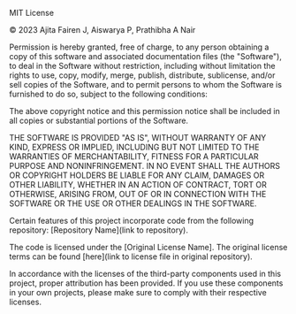 MIT License

© 2023 Ajita Fairen J, Aiswarya P, Prathibha A Nair

Permission is hereby granted, free of charge, to any person obtaining a copy
of this software and associated documentation files (the "Software"), to deal
in the Software without restriction, including without limitation the rights
to use, copy, modify, merge, publish, distribute, sublicense, and/or sell
copies of the Software, and to permit persons to whom the Software is
furnished to do so, subject to the following conditions:

The above copyright notice and this permission notice shall be included in all
copies or substantial portions of the Software.

THE SOFTWARE IS PROVIDED "AS IS", WITHOUT WARRANTY OF ANY KIND, EXPRESS OR
IMPLIED, INCLUDING BUT NOT LIMITED TO THE WARRANTIES OF MERCHANTABILITY,
FITNESS FOR A PARTICULAR PURPOSE AND NONINFRINGEMENT. IN NO EVENT SHALL THE
AUTHORS OR COPYRIGHT HOLDERS BE LIABLE FOR ANY CLAIM, DAMAGES OR OTHER
LIABILITY, WHETHER IN AN ACTION OF CONTRACT, TORT OR OTHERWISE, ARISING FROM,
OUT OF OR IN CONNECTION WITH THE SOFTWARE OR THE USE OR OTHER DEALINGS IN THE
SOFTWARE.

Certain features of this project incorporate code from the following repository: [Repository Name](link to repository).

The code is licensed under the [Original License Name]. The original license terms can be found [here](link to license file in original repository).

In accordance with the licenses of the third-party components used in this project, proper attribution has been provided. If you use these components in your own projects, please make sure to comply with their respective licenses.
